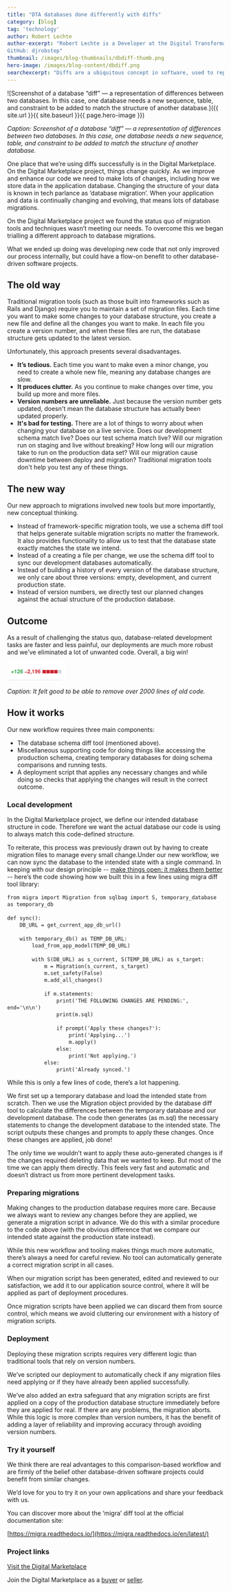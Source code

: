 ```yaml
---
title: "DTA databases done differently with diffs"
category: [blog]
tag: 'technology'
author: Robert Lechte
author-excerpt: "Robert Lechte is a Developer at the Digital Transformation Agency.
GitHub: djrobstep"
thumbnail: /images/blog-thumbnails/dbdiff-thumb.png
hero-image: /images/blog-content/dbdiff.png
searchexcerpt: "Diffs are a ubiquitous concept in software, used to represent changes between two data structures. At DTA, we’re trialling a new way to work with database diffs to make our migrations easier and more robust."
---
```


![Screenshot of a database “diff” — a representation of differences between two databases. In this case, one database needs a new sequence, table, and constraint to be added to match the structure of another database.]({{ site.url }}{{ site.baseurl }}{{ page.hero-image }})

*Caption: Screenshot of a database “diff” — a representation of differences between two databases. In this case, one database needs a new sequence, table, and constraint to be added to match the structure of another database.*

One place that we’re using diffs successfully is in the Digital Marketplace. On the Digital Marketplace project, things change quickly. As we improve and enhance our code we need to make lots of changes, including how we store data in the application database. Changing the structure of your data is known in tech parlance as ‘database migration’. When your application and data is continually changing and evolving, that means lots of database migrations.

On the Digital Marketplace project we found the status quo of migration tools and techniques wasn’t meeting our needs. To overcome this we began trialling a different approach to database migrations.

What we ended up doing was developing new code that not only improved our process internally, but could have a flow-on benefit to other database-driven software projects.

## The old way

Traditional migration tools (such as those built into frameworks such as Rails and Django) require you to maintain a set of migration files. Each time you want to make some changes to your database structure, you create a new file and define all the changes you want to make. In each file you create a version number, and when these files are run, the database structure gets updated to the latest version.

Unfortunately, this approach presents several disadvantages.

- **It’s tedious.** Each time you want to make even a minor change, you need to create a whole new file, meaning any database changes are slow.
- **It produces clutter.** As you continue to make changes over time, you build up more and more files.
- **Version numbers are unreliable.** Just because the version number gets updated, doesn't mean the database structure has actually been updated properly.
- **It's bad for testing.** There are a lot of things to worry about when changing your database on a live service. Does our development schema match live? Does our test schema match live? Will our migration run on staging and live without breaking? How long will our migration take to run on the production data set? Will our migration cause downtime between deploy and migration? Traditional migration tools don't help you test any of these things.

## The new way

Our new approach to migrations involved new tools but more importantly, new conceptual thinking.

- Instead of framework-specific migration tools, we use a schema diff tool that helps generate suitable migration scripts no matter the framework. It also provides functionality to allow us to test that the database state exactly matches the state we intend.
- Instead of a creating a file per change, we use the schema diff tool to sync our development databases automatically.
- Instead of building a history of every version of the database structure, we only care about three versions: empty, development, and current production state.
- Instead of version numbers, we directly test our planned changes against the actual structure of the production database.   
## Outcome

As a result of challenging the status quo, database-related development tasks are faster and less painful, our deployments are much more robust and we’ve eliminated a lot of unwanted code. Overall, a big win!

![An image showing that 2000 lines of old code have been removed](/images/blog-content/image01.png)

*Caption: It felt good to be able to remove over 2000 lines of old code.*

## How it works

Our new workflow requires three main components:

- The database schema diff tool (mentioned above). 
- Miscellaneous supporting code for doing things like accessing the production schema, creating temporary databases for doing schema comparisons and running tests.
- A deployment script that applies any necessary changes and while doing so checks that applying the changes will result in the correct outcome. 

### Local development

In the Digital Marketplace project, we define our intended database structure in code. Therefore we want the actual database our code is using to always match this code-defined structure.

To reiterate, this process was previously drawn out by having to create migration files to manage every small change.Under our new workflow, we can now sync the database to the intended state with a single command. In keeping with our design principle -- [make things open: it makes them better](https://www.dta.gov.au/standard/design-principles/#make-things-open-it-makes-things-better) -- here’s the code showing how we built this in a few lines using migra diff tool library:

<pre><code>from migra import Migration from sqlbag import S, temporary_database as temporary_db

def sync():
	DB_URL = get_current_app_db_url()

	with temporary_db() as TEMP_DB_URL:
    	load_from_app_model(TEMP_DB_URL)

    	with S(DB_URL) as s_current, S(TEMP_DB_URL) as s_target:
        	m = Migration(s_current, s_target)
        	m.set_safety(False)
        	m.add_all_changes()

        	if m.statements:
            	print('THE FOLLOWING CHANGES ARE PENDING:', end='\n\n')
            	print(m.sql)

            	if prompt('Apply these changes?'):
                	print('Applying...')
                	m.apply()
            	else:
                	print('Not applying.')
        	else:
            	print('Already synced.')</code></pre>

While this is only a few lines of code, there’s a lot happening.

We first set up a temporary database and load the intended state from scratch. Then we use the Migration object provided by the database diff tool to calculate the differences between the temporary database and our development database. The code then generates (as m.sql) the necessary statements to change the development database to the intended state. The script outputs these changes and prompts to apply these changes. Once these changes are applied, job done!

The only time we wouldn’t want to apply these auto-generated changes is if the changes required deleting data that we wanted to keep. But most of the time we can apply them directly. This feels very fast and automatic and doesn’t distract us from more pertinent development tasks.

### Preparing migrations

Making changes to the production database requires more care. Because we always want to review any changes before they are applied, we generate a migration script in advance. We do this with a similar procedure to the code above (with the obvious difference that we compare our intended state against the production state instead).

While this new workflow and tooling makes things much more automatic, there’s always a need for careful review. No tool can automatically generate a correct migration script in all cases.

When our migration script has been generated, edited and reviewed to our satisfaction, we add it to our application source control, where it will be applied as part of deployment procedures.

Once migration scripts have been applied we can discard them from source control, which means we avoid cluttering our environment with a history of migration scripts.

### Deployment

Deploying these migration scripts requires very different logic than traditional tools that rely on version numbers.

We’ve scripted our deployment to automatically check if any migration files need applying or if they have already been applied successfully.

We’ve also added an extra safeguard that  any migration scripts are first applied on a copy of the production database structure immediately before they are applied for real. If there are any problems, the migration aborts. 
While this logic is more complex than version numbers, it has the benefit of adding a layer of reliability and improving accuracy through avoiding version numbers.

### Try it yourself

We think there are real advantages to this comparison-based workflow and are firmly of the belief  other database-driven software projects could benefit from similar changes. 

We’d love for you to try it on your own applications and share your feedback with us.

You can discover more about the ‘migra’ diff tool at the official documentation site: 

[https://migra.readthedocs.io/](https://migra.readthedocs.io/en/latest/)

### Project links

[Visit the Digital Marketplace](https://marketplace.service.gov.au/)

Join the Digital Marketplace as a [buyer](https://marketplace.service.gov.au/signup) or [seller](https://marketplace.service.gov.au/signup).
